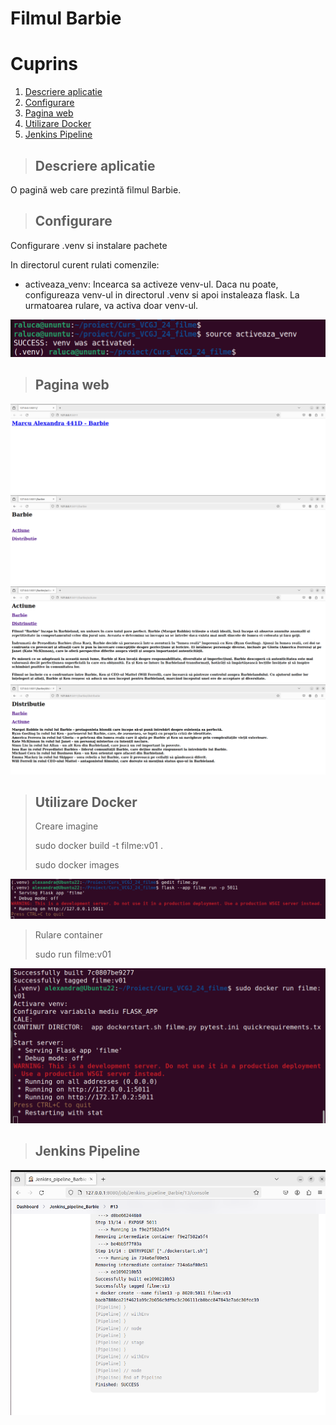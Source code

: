 # Filmul Barbie
# Cuprins
1. [Descriere aplicatie](#descriere_aplicatie)
2. [Configurare](#configurare)
3. [Pagina web](#pagina_web)
4. [Utilizare Docker](#docker)
5. [Jenkins Pipeline](#jenkins)


> ## Descriere aplicatie
O pagină web care prezintă filmul Barbie.


> ## Configurare
Configurare .venv si instalare pachete

In directorul curent rulati comenzile:
* activeaza_venv: Incearca sa activeze venv-ul. Daca nu poate, configureaza venv-ul in directorul .venv si apoi instaleaza flask. La urmatoarea rulare, va activa doar venv-ul.
  
![Configurare](images/activate_venv.png)


> ## Pagina web

![Pagina Web](images/pagina_filme.png)
![Pagina Web](images/Barbie_principal.png)
![Pagina Web](images/Barbie_actiune.png)
![Pagina Web](images/Barbie_distributie.png)


> ## Utilizare Docker
> Creare imagine
> 
> sudo docker build -t filme:v01 .
> 
> sudo docker images

![Utilizare Docker](images/filme_flask.png)


> Rulare container
>
> sudo run filme:v01
>
![Utilizare Docker](images/docker_run.png)

> ## Jenkins Pipeline

![Jenkins Pipeline](images/Succes.png)
